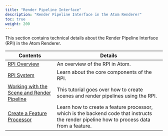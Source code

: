 ```yaml
---
title: "Render Pipeline Interface"
description: "Render Pipeline Interface in the Atom Renderer"
toc: true
weight: 200
---
```


This section contains technical details about the Render Pipeline Interface (RPI) in the Atom Renderer.

| Contents                        | Details |
|--------------------------------------|---------|
| [RPI Overview](rpi/) | An overview of the RPI in Atom. |
| [RPI System](rpi-system/) | Learn about the core components of the RPI. |
| [Working with the Scene and Render Pipeline](working-with-scene-and-rendering-pipeline/) | This tutorial goes over how to create scenes and render pipelines using the RPI. |
| [Create a Feature Processor](creating-a-feature-processor/) | Learn how to create a feature processor, which is the backend code that instructs the render pipeline how to process data from a feature. |